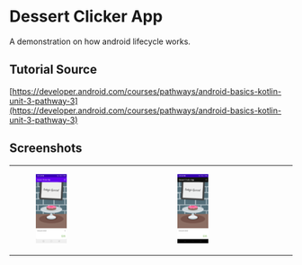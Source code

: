 # Dessert Clicker App

A demonstration on how android lifecycle works.

## Tutorial Source

[https://developer.android.com/courses/pathways/android-basics-kotlin-unit-3-pathway-3](https://developer.android.com/courses/pathways/android-basics-kotlin-unit-3-pathway-3)

## Screenshots

<table>
    <tr>
        <td>
            <figure>
                <img src="./screenshots/day.jpg" width="35%" height="35%" alt="Dessert Clicker"/>
            </figure>
        </td>
        <td>
            <figure>
                <img src="./screenshots/night.jpg" width="35%" height="35%" alt="Dessert Clicker Night"/>
            </figure>
        </td>
    </tr>
</table>